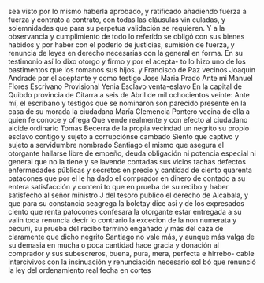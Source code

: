 sea visto por lo mismo haberla aprobado, y ratificado añadiendo fuerza a fuerza y contrato a contrato, con todas las cláusulas vin culadas, y solemnidades que para su perpetua validación se requieren. Y a la observancia y cumplimiento de todo lo referido se obligó
con sus bienes habidos y por haber con el poderio de justicias, sumisión de fuerza, y renuncia de leyes en derecho necesarias con la general en forma. En su testimonio así lo dixo otorgo y firmo y por el acepta- to lo hizo uno de los bastimentos que los romanos sus hijos.
y Francisco de Paz vecinos Joaquín Andrade por el aceptante y como testigo Jose Maria Prado
Ante mi Manuel Flores
Escrivano Provisional
Yenia Esclavo
venta-eslavo
En la capital de Quibdo
provincia de Citarra a seis de Abril de mil
ochocientos veinte: Ante mí, el escribano y testigos que se
nominaron son parecido presente en la casa de su morada la ciudadana
María
Clemencia Pontero vecina de ella a quien fe conoce y ofrega Que vende realmente y con efecto al ciudadano alcide ordinario Tomas Becerra de la propia vecindad un negrito su propio esclavo contigo y sujeto a corrupciónse cambado Siento que
captivo y sujeto a servidumbre nombrado Santiago el mismo que asegura el otorgante hallarse libre de empeño, deuda obligación ni potencia especial ni general que no la tiene y se lavende contadas sus vicios tachas defectos enfermedades públicas y secretos en
precio y cantidad de ciento quarenta patacones que por el le ha dado el comprador en dinero de contado a su entera satisfacción y conteni
to que en prueba de su recibo y haber satisfecho al señor ministro
J del tesoro publico el derecho de Alcabala, y que para su constancia
seagrega la boletay dice asi y de los expresados ciento que renta patocones confesara la otorgante estar entregada a su valin toda renuncia decir lo contrario la excecion de la non numerata y
pecuni, su prueba del recibo terminó engañado y más del caza de claramente que dicho negrito Santiago no vale más, y aunque más valga de su demasia en mucha o poca cantidad hace gracia y donación al comprador y sus subescreros, buena, pura, mera, perfecta e hirrebo-
cable intercívivos con la insinuación y renunciación necesario sol
bó que renunció la ley del ordenamiento real fecha en cortes
